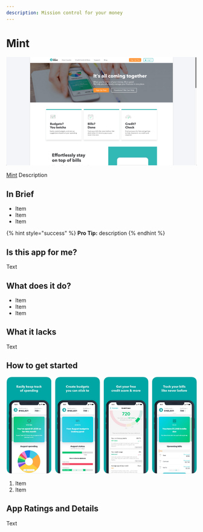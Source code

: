 ```yaml
---
description: Mission control for your money
---
```


# Mint

![Mint Website](../.gitbook/assets/mint-web.png)

[Mint](https://www.mint.com/) Description

## In Brief

* Item
* Item
* Item

{% hint style="success" %}
**Pro Tip:** description 
{% endhint %}

## Is this app for me?

Text

## What does it do?

* Item
* Item
* Item

## What it lacks

Text

## How to get started

![Mint App](../.gitbook/assets/mint-app.png)

1. Item
2. Item

## App Ratings and Details

Text

